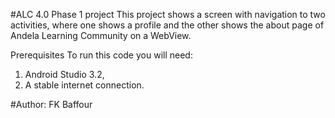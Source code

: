 #ALC 4.0 Phase 1 project
This project shows a screen with navigation to two activities, where one shows a profile and the other shows the about page of Andela Learning Community on a WebView.

Prerequisites
To run this code you will need:
1. Android Studio 3.2,
2. A stable internet connection.

#Author: FK Baffour
